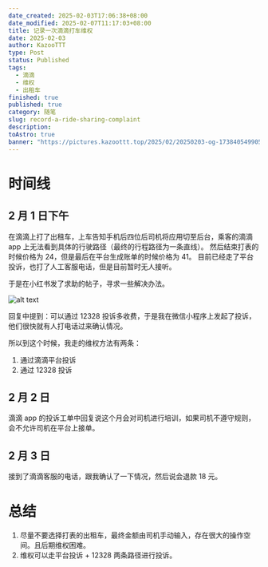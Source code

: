 ```yaml
---
date_created: 2025-02-03T17:06:38+08:00
date_modified: 2025-02-07T11:17:03+08:00
title: 记录一次滴滴打车维权
date: 2025-02-03
author: KazooTTT
type: Post
status: Published
tags:
  - 滴滴
  - 维权
  - 出租车
finished: true
published: true
category: 随笔
slug: record-a-ride-sharing-complaint
description: 
toAstro: true
banner: "https://pictures.kazoottt.top/2025/02/20250203-og-1738405499055.png"
---
```


# 时间线

## 2 月 1 日下午

在滴滴上打了出租车，上车告知手机后四位后司机将应用切至后台，乘客的滴滴 app 上无法看到具体的行驶路径（最终的行程路径为一条直线）。 然后结束打表的时候价格为 24，但是最后在平台生成账单的时候价格为 41。 目前已经走了平台投诉，也打了人工客服电话，但是目前暂时无人接听。

于是在小红书发了求助的帖子，寻求一些解决办法。

![alt text](https://pictures.kazoottt.top/2025/02/20250203-CleanShot2025-02-0317.10.56.png)

回复中提到：可以通过 12328 投诉多收费，于是我在微信小程序上发起了投诉，他们很快就有人打电话过来确认情况。

所以到这个时候，我走的维权方法有两条：

1. 通过滴滴平台投诉
2. 通过 12328 投诉

## 2 月 2 日

滴滴 app 的投诉工单中回复说这个月会对司机进行培训，如果司机不遵守规则，会不允许司机在平台上接单。

## 2 月 3 日

接到了滴滴客服的电话，跟我确认了一下情况，然后说会退款 18 元。

# 总结

1. 尽量不要选择打表的出租车，最终金额由司机手动输入，存在很大的操作空间。且后期维权困难。
2. 维权可以走平台投诉 + 12328 两条路径进行投诉。
